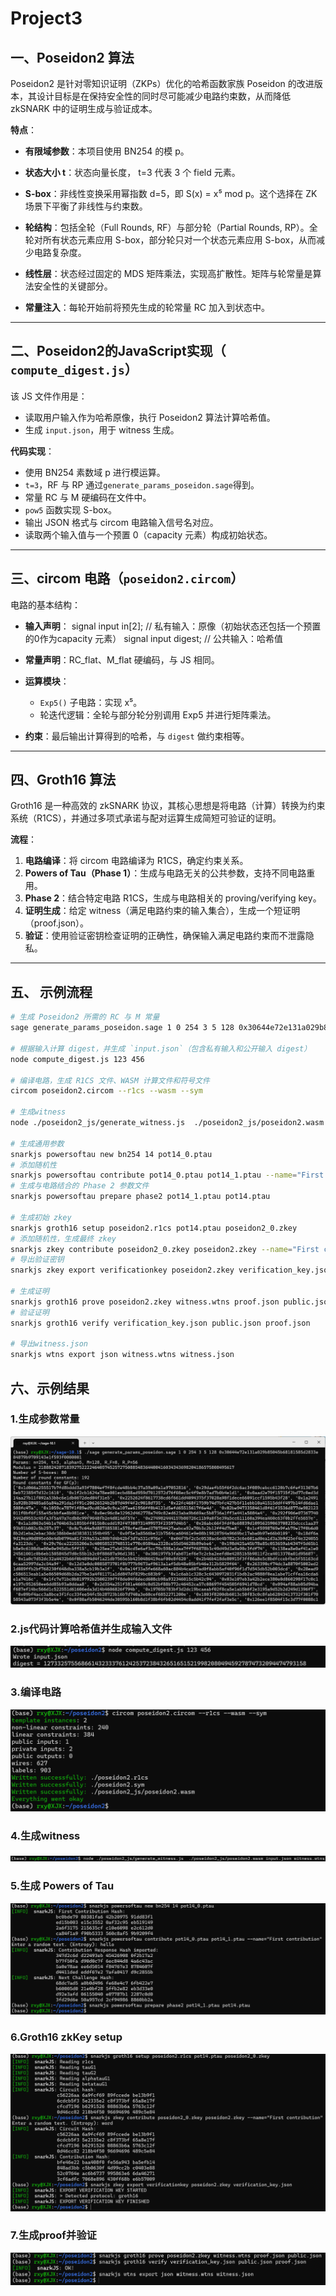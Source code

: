 # Project3

## 一、Poseidon2 算法

Poseidon2 是针对零知识证明（ZKPs）优化的哈希函数家族 Poseidon 的改进版本，其设计目标是在保持安全性的同时尽可能减少电路约束数，从而降低 zkSNARK 中的证明生成与验证成本。

**特点**：

* **有限域参数**：本项目使用 BN254 的模 p。

* **状态大小 t**：状态向量长度， t=3 代表 3 个 field 元素。

* **S-box**：非线性变换采用幂指数 d=5，即 S(x) = x⁵ mod p。这个选择在 ZK 场景下平衡了非线性与约束数。

* **轮结构**：包括全轮（Full Rounds, RF）与部分轮（Partial Rounds, RP）。全轮对所有状态元素应用 S-box，部分轮只对一个状态元素应用 S-box，从而减少电路复杂度。

* **线性层**：状态经过固定的 MDS 矩阵乘法，实现高扩散性。矩阵与轮常量是算法安全性的关键部分。

* **常量注入**：每轮开始前将预先生成的轮常量 RC 加入到状态中。

---

## 二、Poseidon2的JavaScript实现（ `compute_digest.js`）

该 JS 文件作用是：

* 读取用户输入作为哈希原像，执行 Poseidon2 算法计算哈希值。
* 生成 `input.json`，用于 witness 生成。

**代码实现**：

* 使用 BN254 素数域 p 进行模运算。
* `t=3`，RF 与 RP 通过`generate_params_poseidon.sage`得到。
* 常量 RC 与 M 硬编码在文件中。
* `pow5` 函数实现 S-box。
* 输出 JSON 格式与 circom 电路输入信号名对应。
* 读取两个输入值与一个预置 0（capacity 元素）构成初始状态。

---

## 三、circom 电路（`poseidon2.circom`）

电路的基本结构：

* **输入声明**：
    signal input in[2];      // 私有输入：原像（初始状态还包括一个预置的0作为capacity 元素）
    signal input digest;     // 公共输入：哈希值

* **常量声明**：RC\_flat、M\_flat 硬编码，与 JS 相同。

* **运算模块**：
  
  * `Exp5()` 子电路：实现 x⁵。
  * 轮迭代逻辑：全轮与部分轮分别调用 Exp5 并进行矩阵乘法。

* **约束**：最后输出计算得到的哈希，与 `digest` 做约束相等。

---

## 四、Groth16 算法

Groth16 是一种高效的 zkSNARK 协议，其核心思想是将电路（计算）转换为约束系统（R1CS），并通过多项式承诺与配对运算生成简短可验证的证明。

**流程**：

1. **电路编译**：将 circom 电路编译为 R1CS，确定约束关系。
2. **Powers of Tau（Phase 1）**：生成与电路无关的公共参数，支持不同电路重用。
3. **Phase 2**：结合特定电路 R1CS，生成与电路相关的 proving/verifying key。
4. **证明生成**：给定 witness（满足电路约束的输入集合），生成一个短证明（proof.json）。
5. **验证**：使用验证密钥检查证明的正确性，确保输入满足电路约束而不泄露隐私。

---

## 五、 示例流程

```bash
# 生成 Poseidon2 所需的 RC 与 M 常量
sage generate_params_poseidon.sage 1 0 254 3 5 128 0x30644e72e131a029b85045b68181585d2833e84879b9709143e1f593f0000001

# 根据输入计算 digest，并生成 `input.json`（包含私有输入和公开输入 digest）
node compute_digest.js 123 456

# 编译电路，生成 R1CS 文件、WASM 计算文件和符号文件
circom poseidon2.circom --r1cs --wasm --sym

# 生成witness
node ./poseidon2_js/generate_witness.js  ./poseidon2_js/poseidon2.wasm input.json witness.wtns

# 生成通用参数
snarkjs powersoftau new bn254 14 pot14_0.ptau
# 添加随机性
snarkjs powersoftau contribute pot14_0.ptau pot14_1.ptau --name="First contribution"
# 生成与电路结合的 Phase 2 参数文件
snarkjs powersoftau prepare phase2 pot14_1.ptau pot14.ptau

# 生成初始 zkey
snarkjs groth16 setup poseidon2.r1cs pot14.ptau poseidon2_0.zkey
# 添加随机性，生成最终 zkey
snarkjs zkey contribute poseidon2_0.zkey poseidon2.zkey --name="First contribution"
# 导出验证密钥
snarkjs zkey export verificationkey poseidon2.zkey verification_key.json

# 生成证明
snarkjs groth16 prove poseidon2.zkey witness.wtns proof.json public.json
# 验证证明
snarkjs groth16 verify verification_key.json public.json proof.json

# 导出witness.json
snarkjs wtns export json witness.wtns witness.json
```

## 六、示例结果

### 1.生成参数常量

![8f758c78-873a-4c3b-bc98-a05a367162ae](./pictures/8f758c78-873a-4c3b-bc98-a05a367162ae.png)

### 2.js代码计算哈希值并生成输入文件

![0434b77d-8f05-4f76-95df-e0639867e686](./pictures/0434b77d-8f05-4f76-95df-e0639867e686.png)

### 3.编译电路

![97c5aa1a-47eb-4420-8527-7d38e085c3d1](./pictures/97c5aa1a-47eb-4420-8527-7d38e085c3d1.png)

### 4.生成witness

![d54c6227-e9ec-4643-9640-0bf00f2b3e83](./pictures/d54c6227-e9ec-4643-9640-0bf00f2b3e83.png)

### 5.生成 Powers of Tau

![b8d21943-ab0a-422d-bc0c-8e7b38825904](./pictures/b8d21943-ab0a-422d-bc0c-8e7b38825904.png)

### 6.Groth16 zkKey setup

![fbe99957-234f-4b5e-bbe2-a1340558d9bc](./pictures/fbe99957-234f-4b5e-bbe2-a1340558d9bc.png)

### 7.生成proof并验证

![df08ce8f-50eb-4cc2-b756-8b98f0b427d1](./pictures/df08ce8f-50eb-4cc2-b756-8b98f0b427d1.png)


